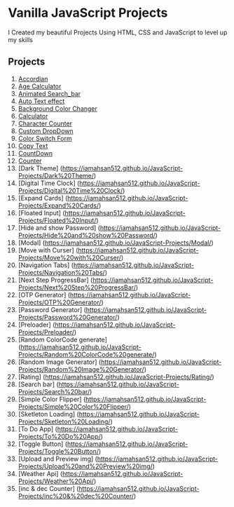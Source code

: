 # Vanilla JavaScript Projects
I Created my beautiful Projects Using HTML, CSS and JavaScript to level up my skills

## Projects 

1. [Accordian](https://iamahsan512.github.io/JavaScript-Projects/Accordian/)
2. 	[Age Calculator](https://iamahsan512.github.io/JavaScript-Projects/Age%20Calculator/)
3. [Animated Search_bar](https://iamahsan512.github.io/JavaScript-Projects/Animated%20Search_bar/)
4. [Auto Text effect](https://iamahsan512.github.io/JavaScript-Projects/Auto%20Text%20effect/)
5. [Background Color Changer](https://iamahsan512.github.io/JavaScript-Projects/Background%20Color%20Changer/)
6. [Calculator](https://iamahsan512.github.io/JavaScript-Projects/Calculator/)
7. [Character Counter](https://iamahsan512.github.io/JavaScript-Projects/Character%20Counter/)
8. [Custom DropDown](https://iamahsan512.github.io/JavaScript-Projects/Custom%20DropDown/)
9. [Color Switch Form](https://iamahsan512.github.io/JavaScript-Projects/Color%20Switch%20Form/)
10. [Copy Text](https://iamahsan512.github.io/JavaScript-Projects/Copy%20Text/)
11. [CountDown](https://iamahsan512.github.io/JavaScript-Projects/CountDown/)
12. [Counter](https://iamahsan512.github.io/JavaScript-Projects/Counter/)
13. [Dark Theme] (https://iamahsan512.github.io/JavaScript-Projects/Dark%20Theme/)
14. [Digital Time Clock] (https://iamahsan512.github.io/JavaScript-Projects/Digital%20Time%20Clock/)
15. [Expand Cards] (https://iamahsan512.github.io/JavaScript-Projects/Expand%20Cards/)
16. [Floated Input] (https://iamahsan512.github.io/JavaScript-Projects/Floated%20Input/)
17. [Hide and show Password] (https://iamahsan512.github.io/JavaScript-Projects/Hide%20and%20show%20Password/)
18. [Modal] (https://iamahsan512.github.io/JavaScript-Projects/Modal/)
19. [Move with Curser] (https://iamahsan512.github.io/JavaScript-Projects/Move%20with%20Curser/)
20. [Navigation Tabs] (https://iamahsan512.github.io/JavaScript-Projects/Navigation%20Tabs/)
21. [Next Step ProgressBar] (https://iamahsan512.github.io/JavaScript-Projects/Next%20Step%20ProgressBar/)
22. [OTP Generator] (https://iamahsan512.github.io/JavaScript-Projects/OTP%20Generator/)
23. [Password Generator] (https://iamahsan512.github.io/JavaScript-Projects/Password%20Generator/)
24. [Preloader] (https://iamahsan512.github.io/JavaScript-Projects/Preloader/)
25. [Random ColorCode generate] (https://iamahsan512.github.io/JavaScript-Projects/Random%20ColorCode%20generate/)
26. [Random Image Generator] (https://iamahsan512.github.io/JavaScript-Projects/Random%20Image%20Generator/)
27. [Rating] (https://iamahsan512.github.io/JavaScript-Projects/Rating/)
28. [Search bar] (https://iamahsan512.github.io/JavaScript-Projects/Search%20bar/)
29. [Simple Color Flipper] (https://iamahsan512.github.io/JavaScript-Projects/Simple%20Color%20Flipper/)
30. [Sketleton Loading] (https://iamahsan512.github.io/JavaScript-Projects/Sketleton%20Loading/)
31. [To Do App] (https://iamahsan512.github.io/JavaScript-Projects/To%20Do%20App/)
32. [Toggle Button] (https://iamahsan512.github.io/JavaScript-Projects/Toggle%20Button/)
33. [Upload and Preview img] (https://iamahsan512.github.io/JavaScript-Projects/Upload%20and%20Preview%20img/)
34. [Weather Api] (https://iamahsan512.github.io/JavaScript-Projects/Weather%20Api/)
35. [inc & dec Counter] (https://iamahsan512.github.io/JavaScript-Projects/inc%20&%20dec%20Counter/)
